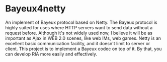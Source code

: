Bayeux4netty
============

An implement of Bayeux protocol based on Netty. The Bayeux protocol is highly suited for uses where HTTP servers want to send data without a request before. Although it's not widely used now, I believe it will be as important as Ajax in WEB 2.0 scenes, like web IMs, web games. Netty is an excellent basic communication facility, and it doesn't limit to server or client. This project is to implement a Bayeux codec on top of it. By that, you can develop RIA more easily and effectively. 
